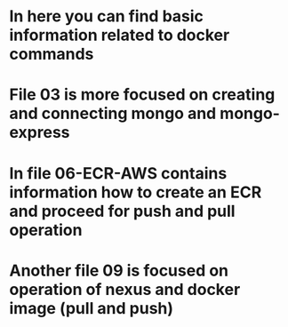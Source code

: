 # In here you can find basic information related to docker commands 

# File 03 is more focused on creating and connecting mongo and mongo-express

# In file 06-ECR-AWS contains information how to create an ECR and proceed for push and pull operation 

# Another file 09 is focused on operation of nexus and docker image (pull and push)
